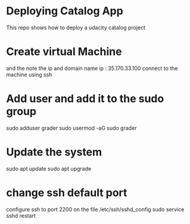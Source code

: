 # Deploying Catalog App

This repo shows how to deploy a udacity catalog project 

# Create virtual Machine
and the note the ip and domain name
ip : 35.170.33.100
connect to the machine using ssh

# Add user and add it to the sudo group
sudo adduser grader
sudo usermod -aG sudo grader

# Update the system
sudo apt update 
sudo apt upgrade


# change ssh default port
configure ssh to port 2200 on the file /etc/ssh/sshd_config
sudo service sshd restart




